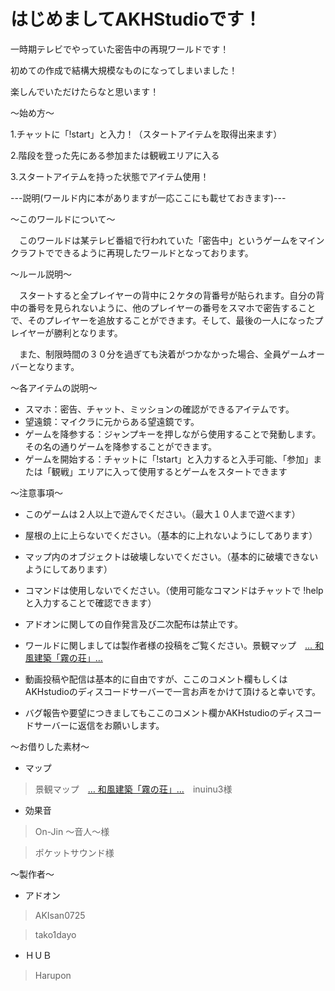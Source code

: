# はじめましてAKHStudioです！

 一時期テレビでやっていた密告中の再現ワールドです！

 初めての作成で結構大規模なものになってしまいました！

 楽しんでいただけたらなと思います！

 ～始め方～

1.チャットに「!start」と入力！（スタートアイテムを取得出来ます）

2.階段を登った先にある参加または観戦エリアに入る

3.スタートアイテムを持った状態でアイテム使用！

 ---説明(ワールド内に本がありますが一応ここにも載せておきます)---

～このワールドについて～

　このワールドは某テレビ番組で行われていた「密告中」というゲームをマインクラフトでできるように再現したワールドとなっております。

～ルール説明～

　スタートすると全プレイヤーの背中に２ケタの背番号が貼られます。自分の背中の番号を見られないように、他のプレイヤーの番号をスマホで密告することで、そのプレイヤーを追放することができます。そして、最後の一人になったプレイヤーが勝利となります。

　また、制限時間の３０分を過ぎても決着がつかなかった場合、全員ゲームオーバーとなります。

～各アイテムの説明～
- スマホ：密告、チャット、ミッションの確認ができるアイテムです。
- 望遠鏡：マイクラに元からある望遠鏡です。
- ゲームを降参する：ジャンプキーを押しながら使用することで発動します。その名の通りゲームを降参することができます。
- ゲームを開始する：チャットに「!start」と入力すると入手可能、「参加」または「観戦」エリアに入って使用するとゲームをスタートできます

～注意事項～
- このゲームは２人以上で遊んでください。（最大１０人まで遊べます）

- 屋根の上に上らないでください。（基本的に上れないようにしてあります）
- マップ内のオブジェクトは破壊しないでください。（基本的に破壊できないようにしてあります）
- コマンドは使用しないでください。（使用可能なコマンドはチャットで !help と入力することで確認できます）
- アドオンに関しての自作発言及び二次配布は禁止です。
- ワールドに関しましては製作者様の投稿をご覧ください。景観マップ　[… 和風建築「霧の荘」…](https://minecraft-mcworld.com/31597/)

- 動画投稿や配信は基本的に自由ですが、ここのコメント欄もしくはAKHstudioのディスコードサーバーで一言お声をかけて頂けると幸いです。
- バグ報告や要望につきましてもここのコメント欄かAKHstudioのディスコードサーバーに返信をお願いします。

～お借りした素材～

- マップ

> 景観マップ　[… 和風建築「霧の荘」…](https://minecraft-mcworld.com/31597/)　inuinu3様

- 効果音

> On-Jin ～音人～様

> ポケットサウンド様

～製作者～

- アドオン

> AKIsan0725

> tako1dayo

- ＨＵＢ

> Harupon
